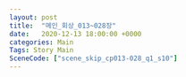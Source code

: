 ```yaml
---
layout: post
title:  "메인_회상_013~028장"
date:   2020-12-13 18:00:00 +0000
categories: Main
Tags: Story Main
SceneCode: ["scene_skip_cp013-028_q1_s10"]
---
```

